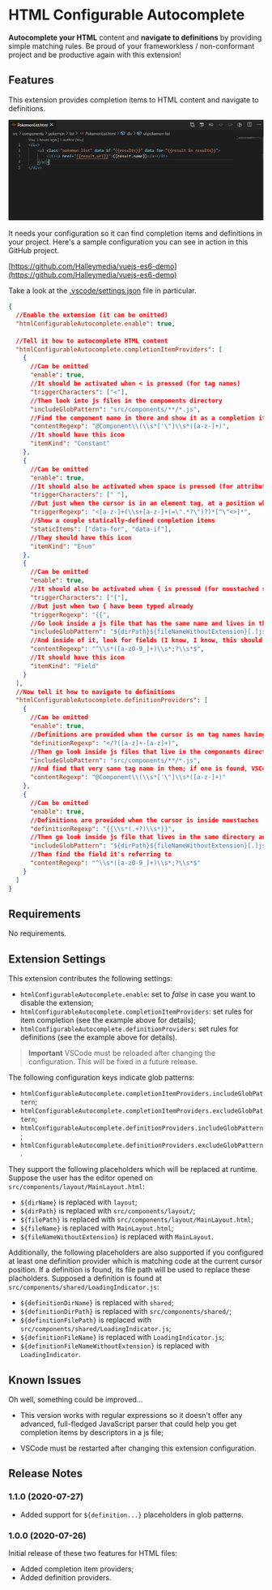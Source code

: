 # HTML Configurable Autocomplete
**Autocomplete your HTML** content and **navigate to definitions** by providing simple matching rules. Be proud of your frameworkless / non-conformant project and be productive again with this extension!

## Features
This extension provides completion items to HTML content and navigate to definitions.

![completion.gif](completion.gif)

It needs your configuration so it can find completion items and definitions in your project. Here's a sample configuration you can see in action in this GitHub project.

[https://github.com/Halleymedia/vuejs-es6-demo](https://github.com/Halleymedia/vuejs-es6-demo)

Take a look at the [.vscode/settings.json](https://github.com/Halleymedia/vuejs-es6-demo/blob/master/.vscode/settings.json) file in particular.

```json
{
  //Enable the extension (it can be omitted)
  "htmlConfigurableAutocomplete.enable": true,

  //Tell it how to autocomplete HTML content
  "htmlConfigurableAutocomplete.completionItemProviders": [
    {
      //Can be omitted
      "enable": true,
      //It should be activated when < is pressed (for tag names)
      "triggerCharacters": ["<"],
      //Then look into js files in the components directory
      "includeGlobPattern": "src/components/**/*.js",
      //Find the component name in there and show it as a completion item
      "contentRegexp": "@Component\\(\\s*['\"]\\s*([a-z-]+)",
      //It should have this icon
      "itemKind": "Constant"
    },
    {
      //Can be omitted
      "enable": true,
      //It should also be activated when space is pressed (for attributes)
      "triggerCharacters": [" "],
      //But just when the cursor is in an element tag, at a position where an attribute name can be inserted
      "triggerRegexp": "<[a-z-]+(\\s+[a-z-]+(=\".*?\")?)*[^\"<>]*",
      //Show a couple statically-defined completion items
      "staticItems": ["data-for", "data-if"],
      //They should have this icon
      "itemKind": "Enum"
    },
    {
      //Can be omitted
      "enable": true,
      //It should also be activated when { is pressed (for moustached syntax)
      "triggerCharacters": ["{"],
      //But just when two { have been typed already
      "triggerRegexp": "{{",
      //Go look inside a js file that has the same name and lives in the same directory
      "includeGlobPattern": "${dirPath}${fileNameWithoutExtension}[.]js",
      //And inside of it, look for fields (I know, I know, this should be more robust and maybe use a proper js parser)
      "contentRegexp": "^\\s*([a-z0-9_]+)\\s*;?\\s*$",
      //It should have this icon
      "itemKind": "Field"
    }
  ],
  //Now tell it how to navigate to definitions
  "htmlConfigurableAutocomplete.definitionProviders": [
    {
      //Can be omitted
      "enable": true,
      //Definitions are provided when the cursor is on tag names having a - in them
      "definitionRegexp": "</?([a-z]+-[a-z]+)",
      //Then go look inside js files that live in the components directory
      "includeGlobPattern": "src/components/**/*.js",
      //And find that very same tag name in them; if one is found, VSCode navigates to definition!
      "contentRegexp": "@Component\\(\\s*['\"]\\s*([a-z-]+)"
    },
    {
      //Can be omitted
      "enable": true,
      //Definitions are provided when the cursor is inside moustaches
      "definitionRegexp": "{{\\s*(.+?)\\s*}}",
      //Then go look inside js file that lives in the same directory and has the same name with the js extension
      "includeGlobPattern": "${dirPath}${fileNameWithoutExtension}[.]js",
      //Then find the field it's referring to
      "contentRegexp": "^\\s*([a-z0-9_]+)\\s*;?\\s*$"
    }
  ]
}
```


## Requirements

No requirements.

## Extension Settings

This extension contributes the following settings:
* `htmlConfigurableAutocomplete.enable`: set to _false_ in case you want to disable the extension;
* `htmlConfigurableAutocomplete.completionItemProviders`: set rules for item completion (see the example above for details);
* `htmlConfigurableAutocomplete.definitionProviders`: set rules for definitions  (see the example above for details).

> **Important** VSCode must be reloaded after changing the configuration. This will be fixed in a future release.

The following configuration keys indicate glob patterns:
* `htmlConfigurableAutocomplete.completionItemProviders.includeGlobPattern`;
* `htmlConfigurableAutocomplete.completionItemProviders.excludeGlobPattern`; 
* `htmlConfigurableAutocomplete.definitionProviders.includeGlobPattern`;
* `htmlConfigurableAutocomplete.definitionProviders.excludeGlobPattern`.

They support the following placeholders which will be replaced at runtime. Suppose the user has the editor opened on `src/components/layout/MainLayout.html`:
* `${dirName}` is replaced with `layout`;
* `${dirPath}` is replaced with `src/components/layout/`;
* `${filePath}` is replaced with `src/components/layout/MainLayout.html`;
* `${fileName}` is replaced with `MainLayout.html`;
* `${fileNameWithoutExtension}` is replaced with `MainLayout`.

Additionally, the following placeholders are also supported if you configured at least one definition provider which is matching code at the current cursor position. If a definition is found, its file path will be used to replace these placholders. Supposed a definition is found at `src/components/shared/LoadingIndicator.js`:
* `${definitionDirName}` is replaced with `shared`;
* `${definitionDirPath}` is replaced with `src/components/shared/`;
* `${definitionFilePath}` is replaced with `src/components/shared/LoadingIndicator.js`;
* `${definitionFileName}` is replaced with `LoadingIndicator.js`;
* `${definitionFileNameWithoutExtension}` is replaced with `LoadingIndicator`.

## Known Issues

Oh well, something could be improved...

 * This version works with regular expressions so it doesn't offer any advanced, full-fledged JavaScript parser that could help you get completion items by descriptors in a js file;

 * VSCode must be restarted after changing this extension configuration.

## Release Notes

### 1.1.0 (2020-07-27)

 - Added support for `${definition...}` placeholders in glob patterns.

### 1.0.0 (2020-07-26)

Initial release of these two features for HTML files:
 - Added completion item providers;
 - Added definition providers.